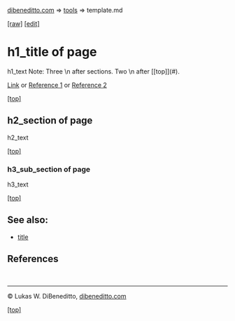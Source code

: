 [dibeneditto.com](https://dibeneditto.com/) ⇒ [tools](/tools/) ⇒ template.md


[[raw]](https://raw.githubusercontent.com/dibeneditto/dibeneditto.github.io/master/tools/template.md) [[edit]](https://github.com/dibeneditto/dibeneditto.github.io/edit/master/tools/template.md)
  

# h1_title of page

h1_text Note: Three \n after sections. Two \n after \[\[top\]\]\(\#\).

[Link](http://example.com) or [Reference 1][1] or [Reference 2][2]


[[top]](#)


## h2_section of page

h2_text


[[top]](#)


### h3_sub_section of page

h3_text


[[top]](#)


## See also:

* [title](https://example.com/)


## References

[1]: http://example.com "example 1"
[2]: http://example.net


&nbsp;

---

© Lukas W. DiBeneditto, [dibeneditto.com](https://dibeneditto.com/)


[[top]](#)

